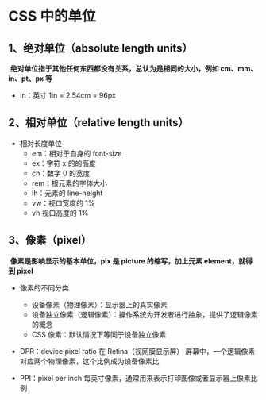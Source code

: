 # CSS 中的单位



## 1、绝对单位（absolute length units）

​	**绝对单位指于其他任何东西都没有关系，总认为是相同的大小，例如 cm、mm、in、pt、px 等**

- in：英寸  1in = 2.54cm = 96px



## 2、相对单位（relative length units）

- 相对长度单位
  - em：相对于自身的 font-size
  - ex：字符 x 的的高度
  - ch：数字 0 的宽度
  - rem：根元素的字体大小
  - lh：元素的 line-height
  - vw：视口宽度的 1%
  - vh 视口高度的 1%



## 3、像素（pixel）

​	**像素是影响显示的基本单位，pix 是 picture 的缩写，加上元素 element，就得到 pixel**

- 像素的不同分类
  - 设备像素（物理像素）：显示器上的真实像素
  - 设备独立像素（逻辑像素）：操作系统为开发者进行抽象，提供了逻辑像素的概念
  - CSS 像素：默认情况下等同于设备独立像素



- DPR：device pixel ratio  在 Retina（视网膜显示屏） 屏幕中，一个逻辑像素对应两个物理像素，这个比例成为设备像素比
- PPI：pixel per inch  每英寸像素，通常用来表示打印图像或者显示器上像素比例



​	

